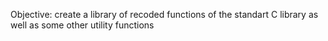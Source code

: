 Objective:  create a library of recoded functions of the standart C library as well as some other utility functions
